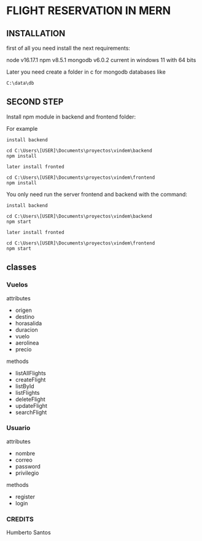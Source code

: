 # FLIGHT RESERVATION IN MERN

## INSTALLATION 

first of all you need install the next requirements:

node v16.17.1
npm v8.5.1 
mongodb v6.0.2 current in windows 11 with 64 bits

Later you need create a folder in c for mongodb databases like 

```
C:\data\db
```

## SECOND STEP

Install npm module in backend and frontend folder:

For example

```
install backend 

cd C:\Users\[USER]\Documents\proyectos\vindem\backend
npm install

later install fronted

cd C:\Users\[USER]\Documents\proyectos\vindem\frontend
npm install

```

You only need run the server frontend and backend with the command:

```
install backend 

cd C:\Users\[USER]\Documents\proyectos\vindem\backend
npm start

later install fronted

cd C:\Users\[USER]\Documents\proyectos\vindem\frontend
npm start

```

## classes

### Vuelos 

attributes
- origen
- destino
- horasalida
- duracion
- vuelo
- aerolinea
- precio

methods
- listAllFlights
- createFlight
- listById
- listFlights
- deleteFlight
- updateFlight
- searchFlight

### Usuario 

attributes
- nombre
- correo
- password
- privilegio

methods
- register
- login


### CREDITS

Humberto Santos
